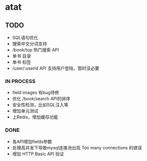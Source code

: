 atat
===================

TODO
-------------------

*  SQL语句优化
*  搜索中文分词支持
*  /book/top 热门搜索 API
*  单书 目录
*  单书 标签
*  /user/:userid API 支持用户登陆，暂时没必要

### IN PROCESS
*  field images 有bug待修
*  优化 /book/search API的排序
*  安全性检测，比如SQL注入等
*  增加单元测试
*  上Redis，增加缓存功能

### DONE
* 各API增加fields参数
* 处理高并发下导致mysql连接池出现 Too many connections 的错误
* 增加 HTTP Basic API 验证 
